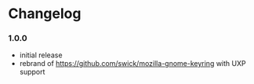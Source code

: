 # Changelog

### 1.0.0
- initial release
- rebrand of https://github.com/swick/mozilla-gnome-keyring with UXP support